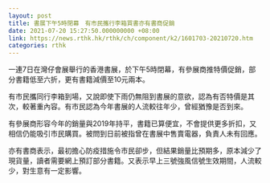 ```yaml
---
layout: post
title: 書展下午5時閉幕　有市民攜行李箱買書亦有書商促銷
date: 2021-07-20 15:27:50.000000000 +08:00
link: https://news.rthk.hk/rthk/ch/component/k2/1601703-20210720.htm
categories: rthk
---
```


一連7日在灣仔會展舉行的香港書展，於下午5時閉幕，有參展商推特價促銷，部分書籍低至六折，更有書籍減價至10元兩本。

有市民攜同行李箱到場，又說即使下雨仍無阻到書展的意欲，認為有否特價是其次，較著重內容。有市民認為今年書展的人流較往年少，曾經猶豫是否到來。

有參展商形容今年的銷量與2019年持平，書籍已算便宜，不會提供更多折扣，又相信仍能吸引市民購買。被問到日前被指曾在書展中售賣電器，負責人未有回應。

亦有書商表示，最初擔心防疫措施令市民卻步，但結果銷量比預期多，原本減少了現貨量，讀者需要網上預訂部分書籍。又表示早上三號強風信號生效期間，人流較少，對生意有一定影響。
